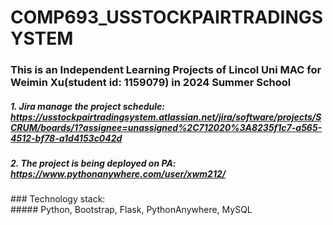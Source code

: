 # COMP693_USSTOCKPAIRTRADINGSYSTEM
### This is an Independent Learning Projects of Lincol Uni MAC for Weimin Xu(student id: 1159079) in 2024 Summer School</br>
##### 1. Jira manage the project schedule: https://usstockpairtradingsystem.atlassian.net/jira/software/projects/SCRUM/boards/1?assignee=unassigned%2C712020%3A8235f1c7-a565-4512-bf78-a1d4153c042d</br>
##### 2. The project is being deployed on PA: https://www.pythonanywhere.com/user/xwm212/

<p>### Technology stack:</br> 
##### Python, Bootstrap, Flask, PythonAnywhere, MySQL</p>
